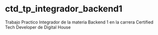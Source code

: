# ctd_tp_integrador_backend1
Trabajo Practico Integrador de la materia Backend 1 en la carrera Certified Tech Developer de Digital House
